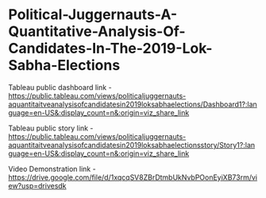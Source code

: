 # Political-Juggernauts-A-Quantitative-Analysis-Of-Candidates-In-The-2019-Lok-Sabha-Elections


Tableau public dashboard link - https://public.tableau.com/views/politicaljuggernauts-aquantitaitveanalysisofcandidatesin2019loksabhaelections/Dashboard1?:language=en-US&:display_count=n&:origin=viz_share_link

Tableau public story link - https://public.tableau.com/views/politicaljuggernauts-aquantitaitveanalysisofcandidatesin2019loksabhaelectionsstory/Story1?:language=en-US&:display_count=n&:origin=viz_share_link

Video Demonstration link - https://drive.google.com/file/d/1xqcqSV8ZBrDtmbUkNvbPOonEyiXB73rm/view?usp=drivesdk
